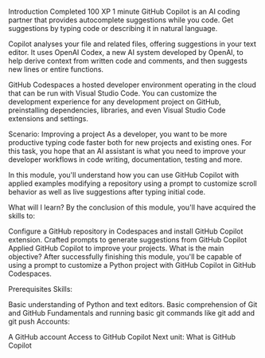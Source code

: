 Introduction
Completed
100 XP
1 minute
GitHub Copilot is an AI coding partner that provides autocomplete suggestions while you code. Get suggestions by typing code or describing it in natural language.

Copilot analyses your file and related files, offering suggestions in your text editor. It uses OpenAI Codex, a new AI system developed by OpenAI, to help derive context from written code and comments, and then suggests new lines or entire functions.

GitHub Codespaces a hosted developer environment operating in the cloud that can be run with Visual Studio Code. You can customize the development experience for any development project on GitHub, preinstalling dependencies, libraries, and even Visual Studio Code extensions and settings.

Scenario: Improving a project
As a developer, you want to be more productive typing code faster both for new projects and existing ones. For this task, you hope that an AI assistant is what you need to improve your developer workflows in code writing, documentation, testing and more.

In this module, you'll understand how you can use GitHub Copilot with applied examples modifying a repository using a prompt to customize scroll behavior as well as live suggestions after typing initial code.

What will I learn?
By the conclusion of this module, you'll have acquired the skills to:

Configure a GitHub repository in Codespaces and install GitHub Copilot extension.
Crafted prompts to generate suggestions from GitHub Copilot
Applied GitHub Copilot to improve your projects.
What is the main objective?
After successfully finishing this module, you'll be capable of using a prompt to customize a Python project with GitHub Copilot in GitHub Codespaces.

Prerequisites
Skills:

Basic understanding of Python and text editors.
Basic comprehension of Git and GitHub Fundamentals and running basic git commands like git add and git push
Accounts:

A GitHub account
Access to GitHub Copilot
Next unit: What is GitHub Copilot

